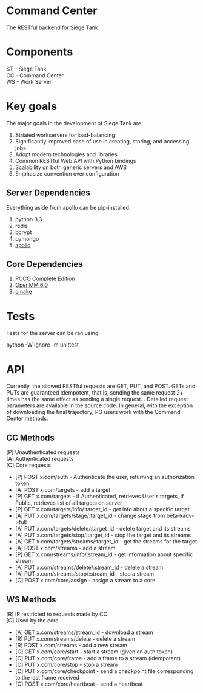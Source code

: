 <h1> Command Center </h1>

The RESTful backend for Siege Tank.

<h1> Components </h1>

ST - Siege Tank  
CC - Command Center  
WS - Work Server  

<h1> Key goals </h1>

The major goals in the development of Siege Tank are:

1. Striated workservers for load-balancing  
2. Significantly improved ease of use in creating, storing, and accessing jobs  
3. Adopt modern technologies and libraries  
4. Common RESTful Web API with Python bindings  
5. Scalability on both generic servers and AWS  
6. Emphasize convention over configuration  

<h2> Server Dependencies </h2>

Everything aside from apollo can be pip-installed. 

1. python 3.3
2. redis
3. bcrypt
4. pymongo
5. [apollo](https://github.com/proteneer/apollo)

<h2> Core Dependencies </h2>

1. [POCO Complete Edition](http://pocoproject.org/)
2. [OpenMM 6.0](https://github.com/SimTk/openmm)
3. [cmake](http://www.cmake.org/cmake/resources/software.html)

<h1> Tests </h1>

Tests for the server can be ran using:

python -W ignore -m unittest

<h1> API </h1>

Currently, the allowed RESTful requests are GET, PUT, and POST. GETs and PUTs are guaranteed idempotent, that is, sending the same request 2+ times has the same effect as sending a single request. . Detailed request parameters are available in the source code. In general, with the exception of downloading the final trajectory, PG users work with the Command Center methods. 

<h2> CC Methods </h2>

[P] Unauthenticated requests  
[A] Authenticated requests  
[C] Core requests  

- [P] POST x.com/auth - Authenticate the user, returning an authorization token
- [A] POST x.com/targets - add a target
- [P] GET x.com/targets - if Authenticated, retrieves User's targets, if Public, retrieves list of all targets on server
- [P] GET x.com/targets/info/:target_id - get info about a specific target
- [A] PUT x.com/targets/stage/:target_id - change stage from beta->adv->full
- [A] PUT x.com/targets/delete/:target_id - delete target and its streams
- [A] PUT x.com/targets/stop/:target_id - stop the target and its streams
- [A] GET x.com/targets/streams/:target_id - get the streams for the target
- [A] POST x.com/streams - add a stream
- [P] GET x.com/streams/info/:stream_id - get information about specific stream
- [A] PUT x.com/streams/delete/:stream_id - delete a stream
- [A] PUT x.com/streams/stop/:stream_id - stop a stream
- [C] POST x.com/core/assign - assign a stream to a core

<h2> WS Methods </h2>

[R] IP restricted to requests made by CC  
[C] Used by the core

- [A] GET x.com/streams/stream_id     - download a stream
- [R] PUT x.com/streams/delete        - delete a stream
- [R] POST x.com/streams              - add a new stream
- [C] GET x.com/core/start            - start a stream (given an auth token)
- [C] PUT x.com/core/frame            - add a frame to a stream (idempotent)
- [C] PUT x.com/core/stop             - stop a stream
- [C] PUT x.com/core/checkpoint       - send a checkpoint file corresponding to the last frame received
- [C] POST x.com/core/heartbeat       - send a heartbeat
